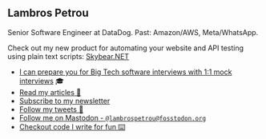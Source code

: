## Lambros Petrou

Senior Software Engineer at DataDog. Past: Amazon/AWS, Meta/WhatsApp.

Check out my new product for automating your website and API testing using plain text scripts: [Skybear.NET](https://www.skybear.net)

- [I can prepare you for Big Tech software interviews with 1:1 mock interviews](https://www.lambrospetrou.com/consulting/?ref=github-profile) 🎓
- [Read my articles 📰](https://www.lambrospetrou.com/articles/?ref=github-profile)
- [Subscribe to my newsletter](https://www.lambrospetrou.com/newsletter/?ref=github-profile)
- [Follow my tweets 🐤](https://twitter.com/lambrospetrou)
- [Follow me on Mastodon - `@lambrospetrou@fosstodon.org`](https://fosstodon.org/@lambrospetrou) <link href="https://fosstodon.org/@lambrospetrou" rel="me"/>
- [Checkout code I write for fun ⌨️](https://github.com/lambrospetrou/)
